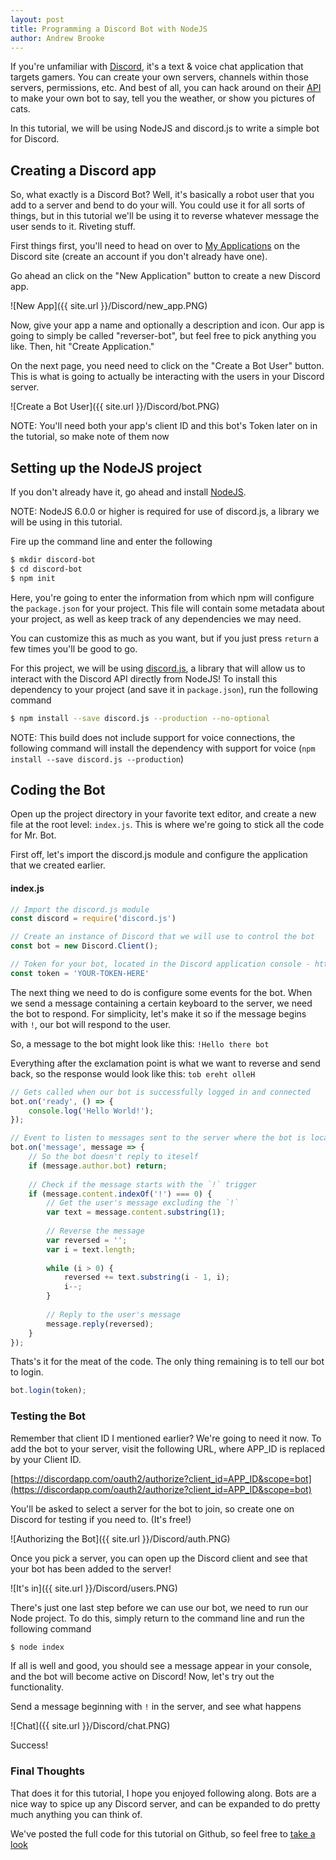 ```yaml
---
layout: post
title: Programming a Discord Bot with NodeJS
author: Andrew Brooke
---
```


If you're unfamiliar with [Discord](https://discordapp.com/), it's a text & voice chat application that targets gamers. You can create your own servers, channels within those servers, permissions, etc. And best of all, you can hack around on their [API](https://discordapp.com/developers/docs/intro) to make your own bot to say, tell you the weather, or show you pictures of cats.

In this tutorial, we will be using NodeJS and discord.js to write a simple bot for Discord.

## Creating a Discord app

So, what exactly is a Discord Bot? Well, it's basically a robot user that you add to a server and bend to do your will. You could use it for all sorts of things, but in this tutorial we'll be using it to reverse whatever message the user sends to it. Riveting stuff.

First things first, you'll need to head on over to [My Applications](https://discordapp.com/developers/applications/me) on the Discord site (create an account if you don't already have one).

Go ahead an click on the "New Application" button to create a new Discord app.

![New App]({{ site.url }}/Discord/new_app.PNG)

Now, give your app a name and optionally a description and icon. Our app is going to simply be called "reverser-bot", but feel free to pick anything you like. Then, hit "Create Application."

On the next page, you need need to click on the "Create a Bot User" button. This is what is going to actually be interacting with the users in your Discord server.

![Create a Bot User]({{ site.url }}/Discord/bot.PNG)

NOTE: You'll need both your app's client ID and this bot's Token later on in the tutorial, so make note of them now

## Setting up the NodeJS project

If you don't already have it, go ahead and install [NodeJS](https://nodejs.org).

NOTE: NodeJS 6.0.0 or higher is required for use of discord.js, a library we will be using in this tutorial.

Fire up the command line and enter the following

```bash
$ mkdir discord-bot
$ cd discord-bot
$ npm init
```

Here, you're going to enter the information from which npm will configure the `package.json` for your project. This file will contain some metadata about your project, as well as keep track of any dependencies we may need.

You can customize this as much as you want, but if you just press `return` a few times you'll be good to go.

For this project, we will be using [discord.js](https://github.com/hydrabolt/discord.js/), a library that will allow us to interact with the Discord API directly from NodeJS! To install this dependency to your project (and save it in `package.json`), run the following command

```bash
$ npm install --save discord.js --production --no-optional
```

NOTE: This build does not include support for voice connections, the following command will install the dependency with support for voice (`npm install --save discord.js --production`)

## Coding the Bot

Open up the project directory in your favorite text editor, and create a new file at the root level: `index.js`. This is where we're going to stick all the code for Mr. Bot.

First off, let's import the discord.js module and configure the application that we created earlier.

#### index.js

```javascript
// Import the discord.js module
const discord = require('discord.js')

// Create an instance of Discord that we will use to control the bot
const bot = new Discord.Client();

// Token for your bot, located in the Discord application console - https://discordapp.com/developers/applications/me/
const token = 'YOUR-TOKEN-HERE'
```

The next thing we need to do is configure some events for the bot. When we send a message containing a certain keyboard to the server, we need the bot to respond. For simplicity, let's make it so if the message begins with `!`, our bot will respond to the user.

So, a message to the bot might look like this: `!Hello there bot`

Everything after the exclamation point is what we want to reverse and send back, so the response would look like this: `tob ereht olleH`

```javascript
// Gets called when our bot is successfully logged in and connected
bot.on('ready', () => {
	console.log('Hello World!');
});

// Event to listen to messages sent to the server where the bot is located
bot.on('message', message => {
	// So the bot doesn't reply to iteself
	if (message.author.bot) return;
	
	// Check if the message starts with the `!` trigger
	if (message.content.indexOf('!') === 0) {
		// Get the user's message excluding the `!`
		var text = message.content.substring(1);
		
		// Reverse the message
		var reversed = '';
		var i = text.length;
		
		while (i > 0) {
			reversed += text.substring(i - 1, i);
			i--;
		}
		
		// Reply to the user's message
		message.reply(reversed);
	}
});
```

Thats's it for the meat of the code. The only thing remaining is to tell our bot to login.

```javascript
bot.login(token);
```

### Testing the Bot

Remember that client ID I mentioned earlier? We're going to need it now. To add the bot to your server, visit the following URL, where APP_ID is replaced by your Client ID.

[https://discordapp.com/oauth2/authorize?client_id=APP_ID&scope=bot](https://discordapp.com/oauth2/authorize?client_id=APP_ID&scope=bot)

You'll be asked to select a server for the bot to join, so create one on Discord for testing if you need to. (It's free!)

![Authorizing the Bot]({{ site.url }}/Discord/auth.PNG)

Once you pick a server, you can open up the Discord client and see that your bot has been added to the server!

![It's in]({{ site.url }}/Discord/users.PNG)

There's just one last step before we can use our bot, we need to run our Node project. To do this, simply return to the command line and run the following command


```bash
$ node index
```

If all is well and good, you should see a message appear in your console, and the bot will become active on Discord! Now, let's try out the functionality.

Send a message beginning with `!` in the server, and see what happens

![Chat]({{ site.url }}/Discord/chat.PNG)

Success!

### Final Thoughts

That does it for this tutorial, I hope you enjoyed following along. Bots are a nice way to spice up any Discord server, and can be expanded to do pretty much anything you can think of.

We've posted the full code for this tutorial on Github, so feel free to [take a look](https://github.com/SyntonicApps/discord-reverser-bot)